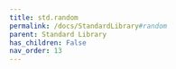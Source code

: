 ```yaml
---
title: std.random
permalink: /docs/StandardLibrary#random
parent: Standard Library
has_children: False
nav_order: 13
---
```

